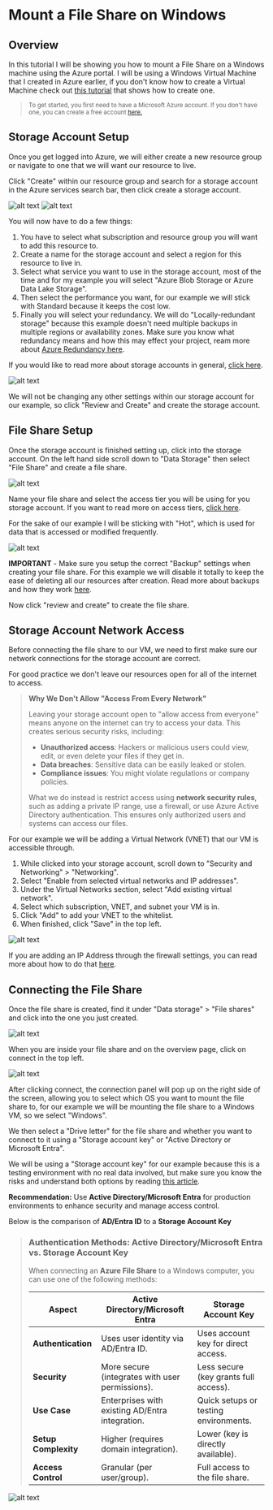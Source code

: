 # Mount a File Share on Windows

## Overview

In this tutorial I will be showing you how to mount a File Share on a Windows machine using the Azure portal. I will be using a Windows Virtual Machine that I created in Azure earlier, if you don't know how to create a Virtual Machine check out [this tutorial](https://github.com/michaelcronk/deploying-a-vm) that shows how to create one.

> <sub>To get started, you first need to have a Microsoft Azure account. If you don't have one, you can create a free account [here.](https://azure.microsoft.com/en-us/free/search/?&ef_id=_k_Cj0KCQiA4NWrBhD-ARIsAFCKwWv39zVXs4ww7bj_IGmTJngZol8ZX835NOuvRgv7ygSk_rEe9lnrcGcaAg2vEALw_wcB_k_&OCID=AIDcmm5edswduu_SEM__k_Cj0KCQiA4NWrBhD-ARIsAFCKwWv39zVXs4ww7bj_IGmTJngZol8ZX835NOuvRgv7ygSk_rEe9lnrcGcaAg2vEALw_wcB_k_&gad_source=1&gclid=Cj0KCQiA4NWrBhD-ARIsAFCKwWv39zVXs4ww7bj_IGmTJngZol8ZX835NOuvRgv7ygSk_rEe9lnrcGcaAg2vEALw_wcB)</sub>

## Storage Account Setup

Once you get logged into Azure, we will either create a new resource group or navigate to one that we will want our resource to live.

Click "Create" within our resource group and search for a storage account in the Azure services search bar, then click create a storage account.

![alt text](<imgs/Screenshot 2024-12-13 at 8.23.52 PM.png>)
![alt text](<imgs/Screenshot 2024-12-13 at 8.24.58 PM.png>)

You will now have to do a few things:

1. You have to select what subscription and resource group you will want to add this resource to.
2. Create a name for the storage account and select a region for this resource to live in.
3. Select what service you want to use in the storage account, most of the time and for my example you will select "Azure Blob Storage or Azure Data Lake Storage".
4. Then select the performance you want, for our example we will stick with Standard because it keeps the cost low.
5. Finally you will select your redundancy. We will do "Locally-redundant storage" because this example doesn't need multiple backups in multiple regions or availability zones. Make sure you know what redundancy means and how this may effect your project, ream more about [Azure Redundancy here](https://learn.microsoft.com/en-us/azure/storage/common/storage-redundancy).

If you would like to read more about storage accounts in general, [click here](https://learn.microsoft.com/en-us/azure/storage/common/storage-account-overview).

![alt text](<imgs/Screenshot 2024-12-13 at 8.25.36 PM.png>)

We will not be changing any other settings within our storage account for our example, so click "Review and Create" and create the storage account.

## File Share Setup

Once the storage account is finished setting up, click into the storage account. On the left hand side scroll down to "Data Storage" then select "File Share" and create a file share.

![alt text](<imgs/Screenshot 2024-12-15 at 9.01.02 AM.png>)

Name your file share and select the access tier you will be using for you storage account. If you want to read more on access tiers, [click here](https://learn.microsoft.com/en-us/azure/storage/blobs/access-tiers-overview).

For the sake of our example I will be sticking with "Hot", which is used for data that is accessed or modified frequently.

![alt text](<imgs/Screenshot 2024-12-15 at 9.02.02 AM.png>)

**IMPORTANT** - Make sure you setup the correct "Backup" settings when creating your file share. For this example we will disable it totally to keep the ease of deleting all our resources after creation. Read more about backups and how they work [here](https://learn.microsoft.com/en-us/azure/backup/blob-backup-configure-manage?tabs=operational-backup).

Now click "review and create" to create the file share.

## Storage Account Network Access

Before connecting the file share to our VM, we need to first make sure our network connections for the storage account are correct.

For good practice we don't leave our resources open for all of the internet to access.

> **Why We Don't Allow "Access From Every Network"**
>
> Leaving your storage account open to "allow access from everyone" means anyone on the internet can try to access your data. This creates serious security risks, including:
>
> - **Unauthorized access**: Hackers or malicious users could view, edit, or even delete your files if they get in.
> - **Data breaches**: Sensitive data can be easily leaked or stolen.
> - **Compliance issues**: You might violate regulations or company policies.
>
> What we do instead is restrict access using **network security rules**, such as adding a private IP range, use a firewall, or use Azure Active Directory authentication. This ensures only authorized users and systems can access our files.

For our example we will be adding a Virtual Network (VNET) that our VM is accessible through.

1. While clicked into your storage account, scroll down to "Security and Networking" > "Networking".
2. Select "Enable from selected virtual networks and IP addresses".
3. Under the Virtual Networks section, select "Add existing virtual network".
4. Select which subscription, VNET, and subnet your VM is in.
5. Click "Add" to add your VNET to the whitelist.
6. When finished, click "Save" in the top left.

![alt text](<imgs/Screenshot 2024-12-15 at 9.05.11 AM.png>)

If you are adding an IP Address through the firewall settings, you can read more about how to do that [here](https://learn.microsoft.com/en-us/azure/storage/files/storage-files-networking-endpoints?tabs=azure-portal).

## Connecting the File Share

Once the file share is created, find it under "Data storage" > "File shares" and click into the one you just created.

![alt text](<imgs/Screenshot 2024-12-15 at 9.09.13 AM.png>)

When you are inside your file share and on the overview page, click on connect in the top left.

![alt text](<imgs/Screenshot 2024-12-15 at 9.09.32 AM.png>)

After clicking connect, the connection panel will pop up on the right side of the screen, allowing you to select which OS you want to mount the file share to, for our example we will be mounting the file share to a Windows VM, so we select "Windows".

We then select a "Drive letter" for the file share and whether you want to connect to it using a "Storage account key" or "Active Directory or Microsoft Entra".

We will be using a "Storage account key" for our example because this is a testing environment with no real data involved, but make sure you know the risks and understand both options by reading [this article](https://learn.microsoft.com/en-us/azure/storage/common/authorize-data-access?tabs=blobs).

**Recommendation:** Use **Active Directory/Microsoft Entra** for production environments to enhance security and manage access control.

Below is the comparison of **AD/Entra ID** to a **Storage Account Key**

> ### Authentication Methods: Active Directory/Microsoft Entra vs. Storage Account Key
>
> When connecting an **Azure File Share** to a Windows computer, you can use one of the following methods:
>
> | **Aspect**           | **Active Directory/Microsoft Entra**            | **Storage Account Key**               |
> | -------------------- | ----------------------------------------------- | ------------------------------------- |
> | **Authentication**   | Uses user identity via AD/Entra ID.             | Uses account key for direct access.   |
> | **Security**         | More secure (integrates with user permissions). | Less secure (key grants full access). |
> | **Use Case**         | Enterprises with existing AD/Entra integration. | Quick setups or testing environments. |
> | **Setup Complexity** | Higher (requires domain integration).           | Lower (key is directly available).    |
> | **Access Control**   | Granular (per user/group).                      | Full access to the file share.        |

![alt text](<imgs/Screenshot 2024-12-15 at 9.10.07 AM.png>)

